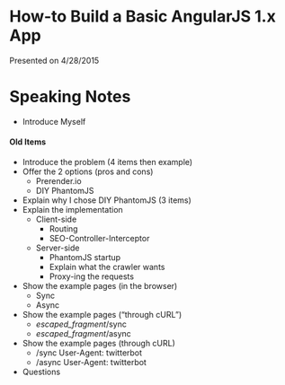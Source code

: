 # How-to Build a Basic AngularJS 1.x App

Presented on 4/28/2015

# Speaking Notes

 - Introduce Myself


#### Old Items
 - Introduce the problem (4 items then example)
 - Offer the 2 options (pros and cons)
    - Prerender.io
    - DIY PhantomJS
 - Explain why I chose DIY PhantomJS (3 items)
 - Explain the implementation
    - Client-side
        - Routing
        - SEO-Controller-Interceptor
    - Server-side
        - PhantomJS startup
        - Explain what the crawler wants
        - Proxy-ing the requests
 - Show the example pages (in the browser)
    - Sync
    - Async
 - Show the example pages (“through cURL”)
    - _escaped_fragment_/sync
    - _escaped_fragment_/async
 - Show the example pages (through cURL)
    - /sync User-Agent: twitterbot
    - /async User-Agent: twitterbot
 - Questions